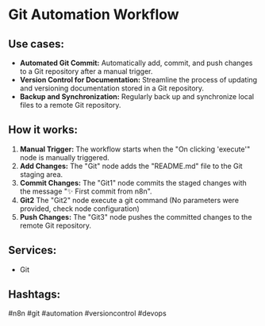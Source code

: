 # Git Automation Workflow

## Use cases:

- **Automated Git Commit:** Automatically add, commit, and push changes to a Git repository after a manual trigger.
- **Version Control for Documentation:** Streamline the process of updating and versioning documentation stored in a Git repository.
- **Backup and Synchronization:** Regularly back up and synchronize local files to a remote Git repository.

## How it works:

1.  **Manual Trigger:** The workflow starts when the "On clicking 'execute'" node is manually triggered.
2.  **Add Changes:** The "Git" node adds the "README.md" file to the Git staging area.
3.  **Commit Changes:** The "Git1" node commits the staged changes with the message "✨ First commit from n8n".
4.  **Git2** The "Git2" node execute a git command (No parameters were provided, check node configuration)
5.  **Push Changes:** The "Git3" node pushes the committed changes to the remote Git repository.

## Services:

-   Git

## Hashtags:

#n8n #git #automation #versioncontrol #devops
